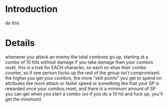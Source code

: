 # Introduction #

do this


# Details #

whenever you attack an enemy the total comboes go up, starting at a combo of 10 hits without damage
if you take damage then your combos reset, this is a trait for EACH character, so each on ehas their combo counter, so if one person fucks up the rest of the group isn't compromised.
the higher you get your combos, the more "skill points" you get to spend on attributes like more attack or faster speed or something like that
your SP is rewarded once your combos reset, and there is a minimum amount of SP you can get when you start a combo (so if you do a 10 hit and fuck up, you'll get the minimum)